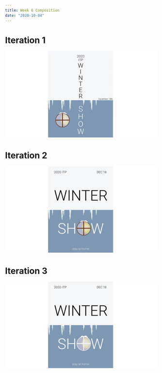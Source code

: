 ```yaml
---
title: Week 6 Composition
date: "2020-10-04"
---
```


# Iteration 1
![comp1](./iteration1.jpg)

# Iteration 2
![comp1](./iteration2.jpg)

# Iteration 3
![comp1](./iteration3.jpg)